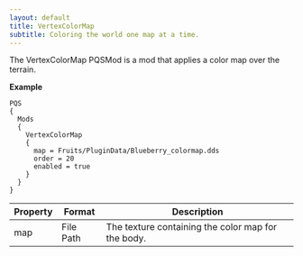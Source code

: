 ```yaml
---
layout: default
title: VertexColorMap
subtitle: Coloring the world one map at a time.
---
```


The VertexColorMap PQSMod is a mod that applies a color map over the terrain.

**Example**
```
PQS
{
  Mods
  {
    VertexColorMap
    {
      map = Fruits/PluginData/Blueberry_colormap.dds
      order = 20
      enabled = true
    }
  }
}
```

|Property|Format|Description|
|--------|------|-----------|
|map|File Path|The texture containing the color map for the body.|